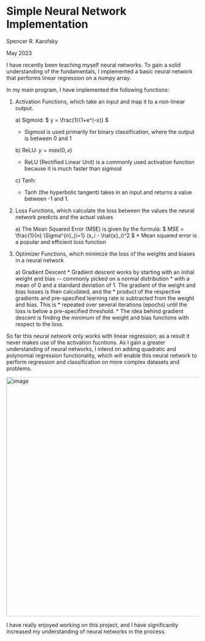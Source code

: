 # Simple Neural Network Implementation
Spencer R. Karofsky

May 2023

I have recently been teaching myself neural networks. To gain a solid understanding of the fundamentals, 
I implemented a basic neural network that performs linear regression on a numpy array.

In my main program, I have implemented the following functions:

1) Activation Functions, which take an input and map it to a non-linear output.
	
	a) Sigmoid: $` y = \frac{1}{1+e^(-x)} `$

	* Sigmoid is used primarily for binary classification, where the output is between 0 and 1
	
	b) ReLU: $` y = max(0,x) `$

	* ReLU (Rectified Linear Unit) is a commonly used activation function because it is much faster than sigmoid
	
	c) Tanh:

	* Tanh (the hyperbolic tangent) takes in an input and returns a value between -1 and 1.

3) Loss Functions, which calculate the loss between the values the neural network predicts and the actual values
	
	a) The Mean Squared Error (MSE) is given by the formula: $` MSE = \frac{1}{n}  \Sigma^{n}_{i=1} (x_i - \hat{x}_i)^2 `$
		* Mean squared error is a popular and efficient loss function

4) Optimizer Functions, which minimize the loss of the weights and biases in a neural network
	
	a) Gradient Descent
		* Gradient descent works by starting with an initial weight and bias -- commonly picked on a normal distribution
		* with a mean of 0 and a standard deviation of 1. The gradient of the weight and bias losses is then calculated, and the
		* product of the respective gradients and pre-specified learning rate is subtracted from the weight and bias. This is 
		* repeated over several iterations (epochs) until the loss is below a pre-specified threshold.
		* The idea behind gradient descent is finding the minimum of the weight and bias functions with respect to the loss.


So far this neural network only works with linear regression; as a result it never makes use of the activation fucntions. As I gain
a greater understanding of neural networks, I intend on adding quadratic and polynomial regression functionality, which will enable this
neural network to perform regression and classification on more complex datasets and problems.

<img width="626" alt="image" src="https://github.com/spencerkarofsky/neuralNetwork/assets/105813301/76d707ad-518b-4d37-9d9f-269160f39668">


I have really enjoyed working on this project, and I have significantly increased my understanding of neural networks in the process.
